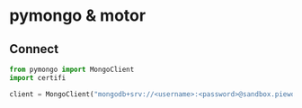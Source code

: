 # pymongo & motor

## Connect

```python
from pymongo import MongoClient
import certifi

client = MongoClient("mongodb+srv://<username>:<password>@sandbox.piewq.mongodb.net/myFirstDatabase?retryWrites=true&w=majority",tlsCAFile=certifi.where())
```
